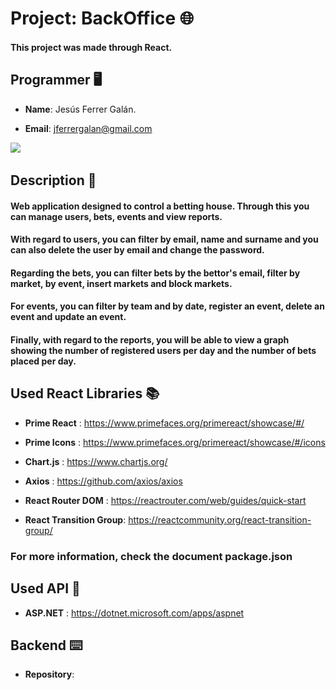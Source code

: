 # Project: BackOffice 🌐

#### This project was made through React.

## Programmer 🖥️

- **Name**: Jesús Ferrer Galán.

- **Email**: jferrergalan@gmail.com


![](https://i.imgur.com/AR8MKaH.jpg) &nbsp;

## Description 📘

#### Web application designed to control a betting house. Through this you can manage users, bets, events and view reports.

#### With regard to users, you can filter by email, name and surname and you can also delete the user by email and change the password.

#### Regarding the bets, you can filter bets by the bettor's email, filter by market, by event, insert markets and block markets.

#### For events, you can filter by team and by date, register an event, delete an event and update an event.

#### Finally, with regard to the reports, you will be able to view a graph showing the number of registered users per day and the number of bets placed per day.


## Used React Libraries 📚

- **Prime React** : https://www.primefaces.org/primereact/showcase/#/

- **Prime Icons** : https://www.primefaces.org/primereact/showcase/#/icons

- **Chart.js** : https://www.chartjs.org/

- **Axios** : https://github.com/axios/axios

- **React Router DOM** : https://reactrouter.com/web/guides/quick-start

- **React Transition Group**: https://reactcommunity.org/react-transition-group/


### **For more information, check the document package.json**

## Used API 🤖

- **ASP.NET** : https://dotnet.microsoft.com/apps/aspnet

## Backend ⌨️

- **Repository**: 
